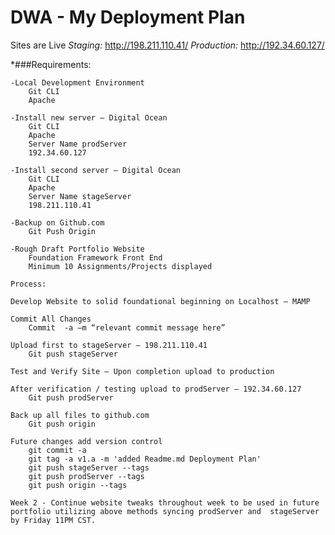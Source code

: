 # DWA - My Deployment Plan

Sites are Live 
*Staging:* http://198.211.110.41/
*Production:* http://192.34.60.127/

*###Requirements:

	-Local Development Environment
		Git CLI
		Apache
		
	-Install new server – Digital Ocean
		Git CLI
		Apache
		Server Name prodServer
		192.34.60.127

	-Install second server – Digital Ocean
		Git CLI
		Apache
		Server Name stageServer
		198.211.110.41

	-Backup on Github.com
		Git Push Origin

	-Rough Draft Portfolio Website
		Foundation Framework Front End
		Minimum 10 Assignments/Projects displayed

	Process:
		
	Develop Website to solid foundational beginning on Localhost – MAMP

	Commit All Changes
		Commit  -a –m “relevant commit message here”
	
	Upload first to stageServer – 198.211.110.41
		Git push stageServer

	Test and Verify Site – Upon completion upload to production

	After verification / testing upload to prodServer – 192.34.60.127
		Git push prodServer

	Back up all files to github.com 
		Git push origin

	Future changes add version control
		git commit -a
		git tag -a v1.a -m 'added Readme.md Deployment Plan'
		git push stageServer --tags
		git push prodServer --tags
		git push origin --tags

	Week 2 - Continue website tweaks throughout week to be used in future portfolio utilizing above methods syncing prodServer and 	stageServer by Friday 11PM CST.


		
	



